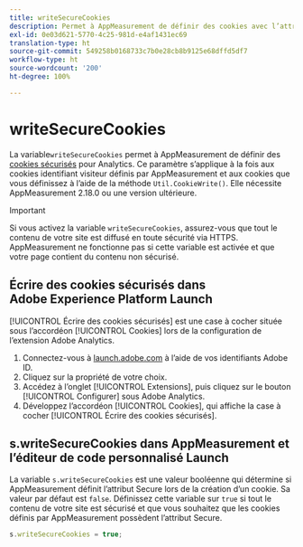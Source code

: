 ```yaml
---
title: writeSecureCookies
description: Permet à AppMeasurement de définir des cookies avec l’attribut Secure.
exl-id: 0e03d621-5770-4c25-981d-e4af1431ec69
translation-type: ht
source-git-commit: 549258b0168733c7b0e28cb8b9125e68dffd5df7
workflow-type: ht
source-wordcount: '200'
ht-degree: 100%

---
```


# writeSecureCookies

La variable`writeSecureCookies` permet à AppMeasurement de définir des [cookies sécurisés](https://en.wikipedia.org/wiki/Secure_cookie) pour Analytics. Ce paramètre s’applique à la fois aux cookies identifiant visiteur définis par AppMeasurement et aux cookies que vous définissez à l’aide de la méthode `Util.CookieWrite()`. Elle nécessite AppMeasurement 2.18.0 ou une version ultérieure.

>[!IMPORTANT]
>
>Si vous activez la variable `writeSecureCookies`, assurez-vous que tout le contenu de votre site est diffusé en toute sécurité via HTTPS. AppMeasurement ne fonctionne pas si cette variable est activée et que votre page contient du contenu non sécurisé.

## Écrire des cookies sécurisés dans Adobe Experience Platform Launch

[!UICONTROL Écrire des cookies sécurisés] est une case à cocher située sous l’accordéon [!UICONTROL Cookies] lors de la configuration de l’extension Adobe Analytics.

1. Connectez-vous à [launch.adobe.com](https://launch.adobe.com) à l’aide de vos identifiants Adobe ID.
2. Cliquez sur la propriété de votre choix.
3. Accédez à l’onglet [!UICONTROL Extensions], puis cliquez sur le bouton [!UICONTROL Configurer] sous Adobe Analytics.
4. Développez l’accordéon [!UICONTROL Cookies], qui affiche la case à cocher [!UICONTROL Écrire des cookies sécurisés].

## s.writeSecureCookies dans AppMeasurement et l’éditeur de code personnalisé Launch

La variable `s.writeSecureCookies` est une valeur booléenne qui détermine si AppMeasurement définit l’attribut Secure lors de la création d’un cookie. Sa valeur par défaut est `false`. Définissez cette variable sur `true` si tout le contenu de votre site est sécurisé et que vous souhaitez que les cookies définis par AppMeasurement possèdent l’attribut Secure.

```js
s.writeSecureCookies = true;
```
